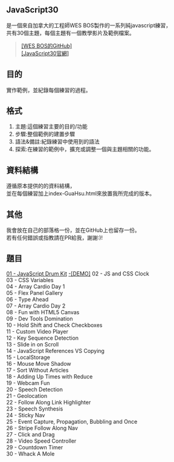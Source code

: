## JavaScript30
是一個來自加拿大的工程師WES BOS製作的一系列純javascript練習，  
共有30個主題，每個主題有一個教學影片及範例檔案。  
>[[WES BOS的GitHub]](https://github.com/wesbos/JavaScript30)  
[[JavaScript30官網]](https://javascript30.com/)

## 目的
實作範例，並紀錄每個練習的過程。  

## 格式
1. 主題:這個練習主要的目的/功能  
2. 步驟:整個範例的建置步驟  
3. 語法&備註:紀錄練習中使用到的語法  
4. 探索:在練習的範例中，擴充或調整一個與主題相關的功能。

## 資料結構
遵循原本提供的的資料結構，  
並在每個練習加上index-GuaHsu.html來放置我所完成的版本。

## 其他
我會放在自己的部落格一份，並在GitHub上也留存一份。  
若有任何錯誤或指教請在PR給我，謝謝:)!

## 題目
[01 - JavaScript Drum Kit](https://github.com/guahsu/JavaScript30/tree/master/01_Java-Script-Drum-Kit)
[-[DEMO]](https://guahsu.github.io/JavaScript30/01_Java-Script-Drum-Kit/index-GuaHsu.html)
02 - JS and CSS Clock  
03 - CSS Variables  
04 - Array Cardio Day 1  
05 - Flex Panel Gallery  
06 - Type Ahead  
07 - Array Cardio Day 2  
08 - Fun with HTML5 Canvas  
09 - Dev Tools Domination  
10 - Hold Shift and Check Checkboxes  
11 - Custom Video Player  
12 - Key Sequence Detection  
13 - Slide in on Scroll  
14 - JavaScript References VS Copying  
15 - LocalStorage  
16 - Mouse Move Shadow  
17 - Sort Without Articles  
18 - Adding Up Times with Reduce  
19 - Webcam Fun  
20 - Speech Detection  
21 - Geolocation  
22 - Follow Along Link Highlighter  
23 - Speech Synthesis  
24 - Sticky Nav  
25 - Event Capture, Propagation, Bubbling and Once  
26 - Stripe Follow Along Nav  
27 - Click and Drag  
28 - Video Speed Controller  
29 - Countdown Timer  
30 - Whack A Mole  

